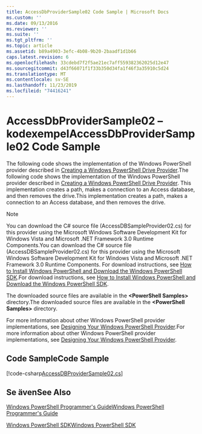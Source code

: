 ```yaml
---
title: AccessDbProviderSample02 Code Sample | Microsoft Docs
ms.custom: ''
ms.date: 09/13/2016
ms.reviewer: ''
ms.suite: ''
ms.tgt_pltfrm: ''
ms.topic: article
ms.assetid: b89a4903-3efc-4b08-9b20-2baadf1d1b66
caps.latest.revision: 6
ms.openlocfilehash: 33cdebd7f2f5ae21ec7aff559382362025d12e47
ms.sourcegitcommit: d43f66071f1f33b350d34fa1f46f3a35910c5d24
ms.translationtype: MT
ms.contentlocale: sv-SE
ms.lasthandoff: 11/23/2019
ms.locfileid: "74416241"
---
```

# <a name="accessdbprovidersample02-code-sample"></a><span data-ttu-id="811f4-102">AccessDbProviderSample02 – kodexempel</span><span class="sxs-lookup"><span data-stu-id="811f4-102">AccessDbProviderSample02 Code Sample</span></span>

<span data-ttu-id="811f4-103">The following code shows the implementation of the Windows PowerShell provider described in [Creating a Windows PowerShell Drive Provider](./creating-a-windows-powershell-drive-provider.md).</span><span class="sxs-lookup"><span data-stu-id="811f4-103">The following code shows the implementation of the Windows PowerShell provider described in [Creating a Windows PowerShell Drive Provider](./creating-a-windows-powershell-drive-provider.md).</span></span> <span data-ttu-id="811f4-104">This implementation creates a path, makes a connection to an Access database, and then removes the drive.</span><span class="sxs-lookup"><span data-stu-id="811f4-104">This implementation creates a path, makes a connection to an Access database, and then removes the drive.</span></span>

> [!NOTE]
> <span data-ttu-id="811f4-105">You can download the C# source file (AccessDBSampleProvider02.cs) for this provider using the Microsoft Windows Software Development Kit for Windows Vista and Microsoft .NET Framework 3.0 Runtime Components.</span><span class="sxs-lookup"><span data-stu-id="811f4-105">You can download the C# source file (AccessDBSampleProvider02.cs) for this provider using the Microsoft Windows Software Development Kit for Windows Vista and Microsoft .NET Framework 3.0 Runtime Components.</span></span> <span data-ttu-id="811f4-106">For download instructions, see [How to Install Windows PowerShell and Download the Windows PowerShell SDK](/powershell/scripting/developer/installing-the-windows-powershell-sdk).</span><span class="sxs-lookup"><span data-stu-id="811f4-106">For download instructions, see [How to Install Windows PowerShell and Download the Windows PowerShell SDK](/powershell/scripting/developer/installing-the-windows-powershell-sdk).</span></span>
>
> <span data-ttu-id="811f4-107">The downloaded source files are available in the **\<PowerShell Samples>** directory.</span><span class="sxs-lookup"><span data-stu-id="811f4-107">The downloaded source files are available in the **\<PowerShell Samples>** directory.</span></span>
>
> <span data-ttu-id="811f4-108">For more information about other Windows PowerShell provider implementations, see [Designing Your Windows PowerShell Provider](./designing-your-windows-powershell-provider.md).</span><span class="sxs-lookup"><span data-stu-id="811f4-108">For more information about other Windows PowerShell provider implementations, see [Designing Your Windows PowerShell Provider](./designing-your-windows-powershell-provider.md).</span></span>

## <a name="code-sample"></a><span data-ttu-id="811f4-109">Code Sample</span><span class="sxs-lookup"><span data-stu-id="811f4-109">Code Sample</span></span>

[!code-csharp[AccessDBProviderSample02.cs](../../../../powershell-sdk-samples/SDK-2.0/csharp/AccessDBProviderSample02/AccessDBProviderSample02.cs#L11-L154 "AccessDBProviderSample02.cs")]


## <a name="see-also"></a><span data-ttu-id="811f4-110">Se även</span><span class="sxs-lookup"><span data-stu-id="811f4-110">See Also</span></span>

[<span data-ttu-id="811f4-111">Windows PowerShell Programmer's Guide</span><span class="sxs-lookup"><span data-stu-id="811f4-111">Windows PowerShell Programmer's Guide</span></span>](./windows-powershell-programmer-s-guide.md)

[<span data-ttu-id="811f4-112">Windows PowerShell SDK</span><span class="sxs-lookup"><span data-stu-id="811f4-112">Windows PowerShell SDK</span></span>](../windows-powershell-reference.md)
